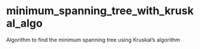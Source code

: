 # minimum_spanning_tree_with_kruskal_algo
Algorithm to find the minimum spanning tree using Kruskal’s algorithm

